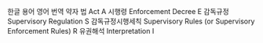 한글 용어	영어 번역	약자
법	Act	A
시행령	Enforcement Decree	E
감독규정	Supervisory Regulation	S
감독규정시행세칙	Supervisory Rules (or Supervisory Enforcement Rules)	R
유권해석	Interpretation	I